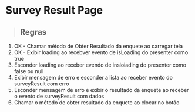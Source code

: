 # Survey Result Page

>## Regras
1. OK - Chamar método de Obter Resultado da enquete ao carregar tela
2. OK - Exibir loading ao recebver evento de isLoading do presenter como true
3. Esconder loading ao receber evendo de insloiading do presenter como false ou null
4. Exibir mensagem de erro e esconder a lista ao receber evento do surveyResult com erro
5. Esconder mensagem de erro e exibir o resultado da enquete ao receber o evento de surveyResult com dados
6. Chamar o método de obter resultado da enquete ao clocar no botão